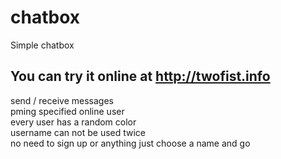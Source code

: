 # chatbox
Simple chatbox

## You can try it online at http://twofist.info

send / receive messages  
pming specified online user  
every user has a random color  
username can not be used twice  
no need to sign up or anything just choose a name and go
